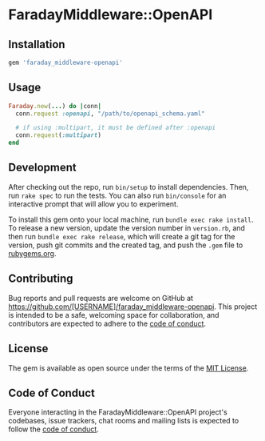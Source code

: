 # FaradayMiddleware::OpenAPI

## Installation

```ruby
gem 'faraday_middleware-openapi'
```

## Usage

```ruby
Faraday.new(...) do |conn|
  conn.request :openapi, "/path/to/openapi_schema.yaml"

  # if using :multipart, it must be defined after :openapi
  conn.request(:multipart)
end
```

## Development

After checking out the repo, run `bin/setup` to install dependencies. Then, run `rake spec` to run the tests. You can also run `bin/console` for an interactive prompt that will allow you to experiment.

To install this gem onto your local machine, run `bundle exec rake install`. To release a new version, update the version number in `version.rb`, and then run `bundle exec rake release`, which will create a git tag for the version, push git commits and the created tag, and push the `.gem` file to [rubygems.org](https://rubygems.org).

## Contributing

Bug reports and pull requests are welcome on GitHub at https://github.com/[USERNAME]/faraday_middleware-openapi. This project is intended to be a safe, welcoming space for collaboration, and contributors are expected to adhere to the [code of conduct](https://github.com/meganemura/faraday_middleware-openapi/blob/master/CODE_OF_CONDUCT.md).

## License

The gem is available as open source under the terms of the [MIT License](https://opensource.org/licenses/MIT).

## Code of Conduct

Everyone interacting in the FaradayMiddleware::OpenAPI project's codebases, issue trackers, chat rooms and mailing lists is expected to follow the [code of conduct](https://github.com/[USERNAME]/faraday_middleware-openapi/blob/master/CODE_OF_CONDUCT.md).
